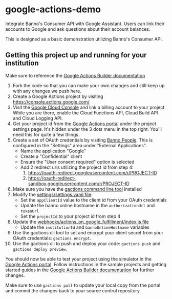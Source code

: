 # google-actions-demo

Integrate Banno's Consumer API with Google Assistant. Users can link their accounts to Google and
ask questions about their account balances.

This is designed as a basic demonstration utilizing Banno's Consumer API.

## Getting this project up and running for your institution

Make sure to reference the [Google Actions Builder documentation](https://developers.google.com/assistant/conversational/overview)

 1. Fork the code so that you can make your own changes and still keep up with any changes we push here.
 2. Create a Google Actions project by visiting https://console.actions.google.com/
 3. Visit the [Google Cloud Console](https://console.cloud.google.com/) and link a billing
     account to your project. While you are there, enable the Cloud Functions API, Cloud Build API
     and Cloud Logging API.
 4. Get your project id from the [Google Actions portal](https://console.actions.google.com/) under
     the project settings page. It's hidden under the 3 dots menu in the top right. You'll need
     this for quite a few things.
 5. Create a set of OAuth credentials by visiting [Banno People](https://banno.com/a/people).
     This is configured in the "Settings" area under "External Applications".
     - Name the application "Google"
     - Create a "Confidential" client
     - Ensure the "User consent required" option is selected
     - Add 2 redirect uris utilizing the project id from step 4:
       1. https://oauth-redirect.googleusercontent.com/r/PROJECT-ID
       2. https://oauth-redirect-sandbox.googleusercontent.com/r/PROJECT-ID
 6. Make sure you have the
     [gactions command line tool](https://developers.google.com/assistant/conversational/quickstart)
     installed
 7. Modify the [settings/settings.yaml file](./settings/settings.yaml):
     - Set the `appClientId` value to the client id from your OAuth credentials
     - Update the banno online hostname in the `authorizationUrl` and `tokenUrl`
     - Set the `projectId` to your project id from step 4
 8. Update the
     [webhooks/actions_on_google_fulfillment/index.js file](webhooks/actions_on_google_fulfillment/index.js)
     - Update the `institutionId` and `bannoOnlineHostname` variables
 9. Use the gactions cli tool to set and encrypt your client secret from your OAuth credentials:
     `gactions encrypt`.
 10. Use the gactions cli to push and deploy your code: `gactions push` and `gactions deploy preview`.
 
You should now be able to test your project using the simulator in the
[Google Actions portal](https://console.actions.google.com/). Follow instructions in the sample
projects and getting started guides in the
[Google Actions Builder documentation](https://developers.google.com/assistant/conversational/overview)
for further changes.

Make sure to use `gactions pull` to update your local copy from the portal and commit the changes
back to your source control repository.
